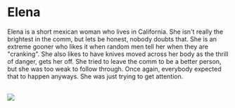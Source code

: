 <h1>Elena</h1>
<p>Elena is a short mexican woman who lives in California. She isn't really the brightest in the comm, but lets be honest, nobody doubts that. She is an extreme gooner who likes it when random men tell her when they are "cranking". She also likes to have knives moved across her body as the thrill of danger, gets her off. She tried to leave the comm to be a better person, but she was too weak to follow through. Once again, everybody expected that to happen anyways. She was just trying to get attention.</p>
<br>
<img src="https://cdn.discordapp.com/attachments/857843095298899981/1350149693820108800/image.png?ex=67d5b063&is=67d45ee3&hm=cab8da04e9aadb2e49bb985e85d2b869d4e7f6f23258ef4c54a0dc47b04d5be4&">
